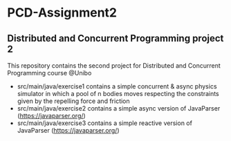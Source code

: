 # PCD-Assignment2

## Distributed and Concurrent Programming project 2
This repository contains the second project for Distributed and Concurrent Programming course @Unibo
- src/main/java/exercise1 contains a simple concurrent & async physics simulator in which a pool of n bodies moves respecting the constraints given by the repelling force and friction
- src/main/java/exercise2 contains a simple async version of JavaParser (https://javaparser.org/)
- src/main/java/exercise3 contains a simple reactive version of JavaParser (https://javaparser.org/)
